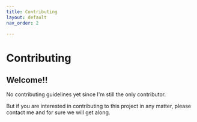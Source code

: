 ```yaml
---
title: Contributing
layout: default
nav_order: 2

---
```


Contributing
============

Welcome!!
---------

No contributing guidelines yet since I'm still the only contributor.

But if you are interested in contributing to this project in any matter, please
contact me and for sure we will get along.

